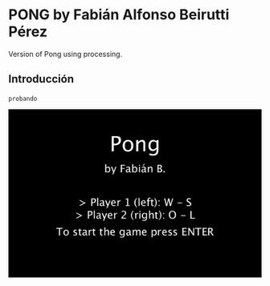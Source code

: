 # PONG by Fabián Alfonso Beirutti Pérez
Version of Pong using processing.

## Introducción
```
probando
```
<img style="align:center;" src="/pongGif.gif" alt="Pong using processing"></img>

